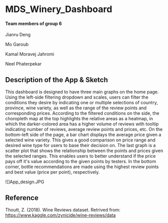 # MDS_Winery_Dashboard


#### Team members of group 6
Jianru Deng

Mo Garoub

Kamal Moravej Jahromi

Neel Phaterpekar

## Description of the App & Sketch

This dashboard is designed to have three main graphs on the home page. Using the left-side filtering dropdown and scales, users can filter the conditions they desire by indicating one or multiple selections of country, province, wine variety, as well as the range of the review points and corresponding prices. According to the filtered conditions on the side, the choropleth map at the top highlights the relative areas as a heatmap, in which the darker-colored area has a higher volume of reviews with tooltip indicating number of reviews, average review points and prices, etc. On the bottom-left side of the page, a bar chart displays the average price given a selected wine variety. This gives a good comparison on price range and desired wine type for users to base their decision on. The last graph is a scatter plot that shows the relationship between the points and prices given the selected ranges. This  enables users to better understand if the price pays off it's value according to the given points by testers. In the bottom corner, bottle recommendations are made using the highest review points and best value (price per point), respectively.


![]App_design.JPG


## Reference
Thoutt, Z. (2018). Wine Reviews dataset. Retrived from: https://www.kaggle.com/zynicide/wine-reviews/data
